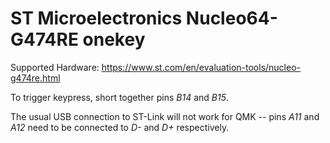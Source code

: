 # ST Microelectronics Nucleo64-G474RE onekey

Supported Hardware: <https://www.st.com/en/evaluation-tools/nucleo-g474re.html>

To trigger keypress, short together pins *B14* and *B15*.

The usual USB connection to ST-Link will not work for QMK -- pins *A11* and *A12* need to be connected to *D-* and *D+* respectively.

